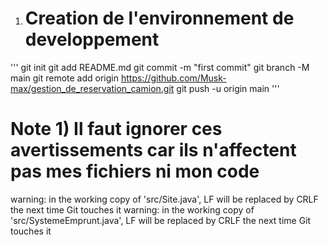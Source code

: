 1) # Creation de l'environnement de developpement
'''
git init
git add README.md
git commit -m "first commit"
git branch -M main
git remote add origin https://github.com/Musk-max/gestion_de_reservation_camion.git
git push -u origin main
'''
# Note 1) Il faut ignorer ces avertissements car ils n'affectent pas mes fichiers ni mon code
warning: in the working copy of 'src/Site.java', LF will be replaced by CRLF the next time Git touches it
warning: in the working copy of 'src/SystemeEmprunt.java', LF will be replaced by CRLF the next time Git touches it